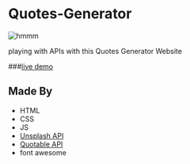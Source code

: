 # Quotes-Generator
![hmmm](https://i.giphy.com/media/l3nWhI38IWDofyDrW/giphy.webp)


playing with APIs with this Quotes Generator Website

###[live demo](https://issam-hub.github.io/Quotes-Generator/)

## Made By
- HTML
- CSS
- JS
- [Unsplash API](https://unsplash.com/developers)
- [Quotable API](https://github.com/lukePeavey/quotable#get-random-quote)
- font awesome

